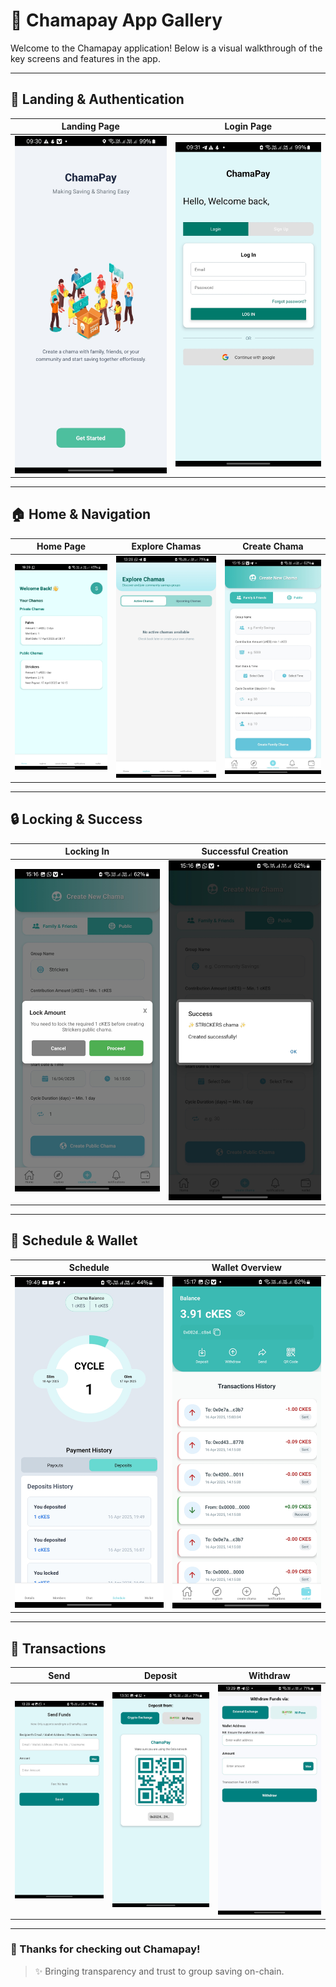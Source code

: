 # 📱 Chamapay App Gallery

Welcome to the Chamapay application! Below is a visual walkthrough of the key screens and features in the app.

---

## 🚀 Landing & Authentication

| Landing Page                                     | Login Page                                   |
| ------------------------------------------------ | -------------------------------------------- |
| ![Landing](./assets/chamapayGallery/landing.jpg) | ![Login](./assets/chamapayGallery/login.jpg) |

---

## 🏠 Home & Navigation

| Home Page                                  | Explore Chamas                                   | Create Chama                                   |
| ------------------------------------------ | ------------------------------------------------ | ---------------------------------------------- |
| ![Home](./assets/chamapayGallery/home.jpg) | ![Explore](./assets/chamapayGallery/explore.jpg) | ![Create](./assets/chamapayGallery/create.jpg) |

---

## 🔒 Locking & Success

| Locking In                                       | Successful Creation                                    |
| ------------------------------------------------ | ------------------------------------------------------ |
| ![Locking](./assets/chamapayGallery/locking.jpg) | ![Success](./assets/chamapayGallery/succesCreate.jpg) |

---

## 📆 Schedule & Wallet

| Schedule                                           | Wallet Overview                                |
| -------------------------------------------------- | ---------------------------------------------- |
| ![Schedule](./assets/chamapayGallery/shedule.jpg) | ![Wallet](./assets/chamapayGallery/wallet.jpg) |

---

## 💸 Transactions

| Send                                       | Deposit                                          | Withdraw                                           |
| ------------------------------------------ | ------------------------------------------------ | -------------------------------------------------- |
| ![Send](./assets/chamapayGallery/send.jpg) | ![Deposit](./assets/chamapayGallery/deposit.jpg) | ![Withdraw](./assets/chamapayGallery/withdraw.jpg) |

---

### 🌟 Thanks for checking out Chamapay!

> ✨ Bringing transparency and trust to group saving on-chain.
